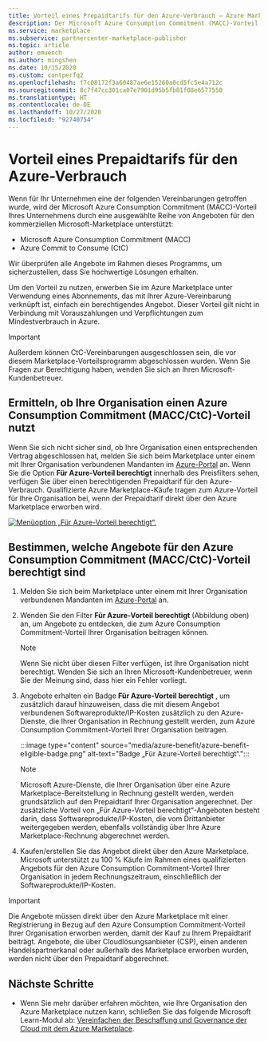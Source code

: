 ```yaml
---
title: Vorteil eines Prepaidtarifs für den Azure-Verbrauch – Azure Marketplace
description: Der Microsoft Azure Consumption Commitment (MACC)-Vorteil Ihres Unternehmens wird durch eine Reihe von Angeboten für den kommerziellen Microsoft-Marketplace unterstützt.
ms.service: marketplace
ms.subservice: partnercenter-marketplace-publisher
ms.topic: article
author: emuench
ms.author: mingshen
ms.date: 10/15/2020
ms.custom: contperfq2
ms.openlocfilehash: f7c08172f3a60487ae6e15260a0cd5fc5e4a712c
ms.sourcegitcommit: 8c7f47cc301ca07e7901d95b5fb81f08e6577550
ms.translationtype: HT
ms.contentlocale: de-DE
ms.lasthandoff: 10/27/2020
ms.locfileid: "92740754"
---
```

# <a name="azure-consumption-commitment-benefit"></a>Vorteil eines Prepaidtarifs für den Azure-Verbrauch

Wenn für Ihr Unternehmen eine der folgenden Vereinbarungen getroffen wurde, wird der Microsoft Azure Consumption Commitment (MACC)-Vorteil Ihres Unternehmens durch eine ausgewählte Reihe von Angeboten für den kommerziellen Microsoft-Marketplace unterstützt:

- Microsoft Azure Consumption Commitment (MACC)
- Azure Commit to Consume (CtC)

Wir überprüfen alle Angebote im Rahmen dieses Programms, um sicherzustellen, dass Sie hochwertige Lösungen erhalten.

Um den Vorteil zu nutzen, erwerben Sie im Azure Marketplace unter Verwendung eines Abonnements, das mit Ihrer Azure-Vereinbarung verknüpft ist, einfach ein berechtigendes Angebot. Dieser Vorteil gilt nicht in Verbindung mit Vorauszahlungen und Verpflichtungen zum Mindestverbrauch in Azure.

> [!IMPORTANT]
> Außerdem können CtC-Vereinbarungen ausgeschlossen sein, die vor diesem Marketplace-Vorteilsprogramm abgeschlossen wurden. Wenn Sie Fragen zur Berechtigung haben, wenden Sie sich an Ihren Microsoft-Kundenbetreuer.

## <a name="determine-if-your-organization-has-an-azure-consumption-commitment-maccctc"></a>Ermitteln, ob Ihre Organisation einen Azure Consumption Commitment (MACC/CtC)-Vorteil nutzt

Wenn Sie sich nicht sicher sind, ob Ihre Organisation einen entsprechenden Vertrag abgeschlossen hat, melden Sie sich beim Marketplace unter einem mit Ihrer Organisation verbundenen Mandanten im [Azure-Portal](https://ms.portal.azure.com/#blade/Microsoft_Azure_Marketplace/MarketplaceOffersBlade/selectedMenuItemId/home) an. Wenn Sie die Option **Für Azure-Vorteil berechtigt** innerhalb des Preisfilters sehen, verfügen Sie über einen berechtigenden Prepaidtarif für den Azure-Verbrauch. Qualifizierte Azure Marketplace-Käufe tragen zum Azure-Vorteil für Ihre Organisation bei, wenn der Prepaidtarif direkt über den Azure Marketplace erworben wird.

[![Menüoption „Für Azure-Vorteil berechtigt“.](media/azure-benefit/azure-benefit-eligible.png)](media/azure-benefit/azure-benefit-eligible.png#lightbox)

## <a name="determine-which-offers-are-eligible-for-azure-consumption-commitments-maccctc"></a>Bestimmen, welche Angebote für den Azure Consumption Commitment (MACC/CtC)-Vorteil berechtigt sind

1. Melden Sie sich beim Marketplace unter einem mit Ihrer Organisation verbundenen Mandanten im [Azure-Portal](https://ms.portal.azure.com/#blade/Microsoft_Azure_Marketplace/MarketplaceOffersBlade/selectedMenuItemId/home) an.
2. Wenden Sie den Filter **Für Azure-Vorteil berechtigt** (Abbildung oben) an, um Angebote zu entdecken, die zum Azure Consumption Commitment-Vorteil Ihrer Organisation beitragen können.

   > [!NOTE]
   > Wenn Sie nicht über diesen Filter verfügen, ist Ihre Organisation nicht berechtigt. Wenden Sie sich an Ihren Microsoft-Kundenbetreuer, wenn Sie der Meinung sind, dass hier ein Fehler vorliegt.
 
3. Angebote erhalten ein Badge **Für Azure-Vorteil berechtigt** , um zusätzlich darauf hinzuweisen, dass die mit diesem Angebot verbundenen Softwareprodukte/IP-Kosten zusätzlich zu den Azure-Dienste, die Ihrer Organisation in Rechnung gestellt werden, zum Azure Consumption Commitment-Vorteil Ihrer Organisation beitragen.

    :::image type="content" source="media/azure-benefit/azure-benefit-eligible-badge.png" alt-text="Badge „Für Azure-Vorteil berechtigt“.":::

   > [!NOTE]
   > Microsoft Azure-Dienste, die Ihrer Organisation über eine Azure Marketplace-Bereitstellung in Rechnung gestellt werden, werden grundsätzlich auf den Prepaidtarif Ihrer Organisation angerechnet. Der zusätzliche Vorteil von „Für Azure-Vorteil berechtigt“-Angeboten besteht darin, dass Softwareprodukte/IP-Kosten, die vom Drittanbieter weitergegeben werden, ebenfalls vollständig über Ihre Azure Marketplace-Rechnung abgerechnet werden.

4. Kaufen/erstellen Sie das Angebot direkt über den Azure Marketplace. Microsoft unterstützt zu 100 % Käufe im Rahmen eines qualifizierten Angebots für den Azure Consumption Commitment-Vorteil Ihrer Organisation in jedem Rechnungszeitraum, einschließlich der Softwareprodukte/IP-Kosten.

> [!IMPORTANT]
> Die Angebote müssen direkt über den Azure Marketplace mit einer Registrierung in Bezug auf den Azure Consumption Commitment-Vorteil Ihrer Organisation erworben werden, damit der Kauf zu Ihrem Prepaidtarif beiträgt. Angebote, die über Cloudlösungsanbieter (CSP), einen anderen Handelspartnerkanal oder außerhalb des Marketplace erworben wurden, werden nicht über den Prepaidtarif abgerechnet.

## <a name="next-steps"></a>Nächste Schritte

- Wenn Sie mehr darüber erfahren möchten, wie Ihre Organisation den Azure Marketplace nutzen kann, schließen Sie das folgende Microsoft Learn-Modul ab: [Vereinfachen der Beschaffung und Governance der Cloud mit dem Azure Marketplace](https://aka.ms/cm.marketplaceprocurement).
